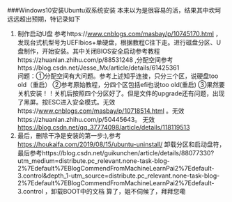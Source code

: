###Windows10安装Ubuntu双系统安装
本来以为是很容易的活，结果其中坎坷远远超出预期，特记录如下
1. 制作启动U盘
参考https://www.cnblogs.com/masbay/p/10745170.html ，发现台式机型号为UEFIbios+单硬盘，根据教程C往下走。进行磁盘分区、U盘制作，开始安装。其中关闭BIOS安全启动参考教程https://zhuanlan.zhihu.com/p/88531248 ,分配空间参考https://blog.csdn.net/Jesse_Mx/article/details/61425361  
问题：①分配空间有大问题。参考上述知乎连接，只分三个区，说硬盘too old（重启） ②参考原始教程，分四个区包括efi也说too old(重启) ③果然要关机安装！！关机后按照四个分区好了。但是文件的upgrade还有问题，出现了黑屏。按ESC进入安全模式。无效https://www.cnblogs.com/masbay/p/10718514.html 。无效https://zhuanlan.zhihu.com/p/50445643。  无效 https://blog.csdn.net/qq_37774098/article/details/118119513  
2. 最后，删除干净是安装的第一步:),参考 https://houkaifa.com/2019/08/15/ubuntu-uninstall/ 卸载分区和启动盘符，最后参考https://blog.csdn.net/guikunchen/article/details/88077330?utm_medium=distribute.pc_relevant.none-task-blog-2%7Edefault%7EBlogCommendFromMachineLearnPai2%7Edefault-3.control&depth_1-utm_source=distribute.pc_relevant.none-task-blog-2%7Edefault%7EBlogCommendFromMachineLearnPai2%7Edefault-3.control ，卸载BOOT中的文档
算了，姐不伺候了，拜拜您嘞
